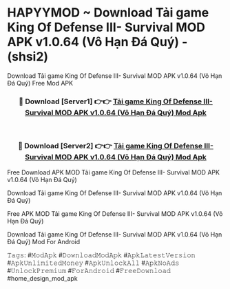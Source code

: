 # HAPYYMOD ~ Download Tải game King Of Defense III- Survival MOD APK v1.0.64 (Vô Hạn Đá Quý) - (shsi2)
Download Tải game King Of Defense III- Survival MOD APK v1.0.64 (Vô Hạn Đá Quý) Free Mod APK

<div align="center">
<h3>🔴 Download [Server1] 👉👉 <a href="https://apk-comot.site?title=Tải_game_King_Of_Defense_III-_Survival_MOD_APK_v1.0.64_(Vô_Hạn_Đá_Quý)">Tải game King Of Defense III- Survival MOD APK v1.0.64 (Vô Hạn Đá Quý) Mod Apk</a></h3><br>

<h3>🔴 Download [Server2] 👉👉 <a href="https://apk-comot.site?title=Tải_game_King_Of_Defense_III-_Survival_MOD_APK_v1.0.64_(Vô_Hạn_Đá_Quý)">Tải game King Of Defense III- Survival MOD APK v1.0.64 (Vô Hạn Đá Quý) Mod Apk</a></h3>
</div>


Free Download APK MOD Tải game King Of Defense III- Survival MOD APK v1.0.64 (Vô Hạn Đá Quý)

Download Tải game King Of Defense III- Survival MOD APK v1.0.64 (Vô Hạn Đá Quý) 

Free APK MOD Tải game King Of Defense III- Survival MOD APK v1.0.64 (Vô Hạn Đá Quý) 

Download Tải game King Of Defense III- Survival MOD APK v1.0.64 (Vô Hạn Đá Quý) Mod For Android

𝚃𝚊𝚐𝚜: #𝙼𝚘𝚍𝙰𝚙𝚔 #𝙳𝚘𝚠𝚗𝚕𝚘𝚊𝚍𝙼𝚘𝚍𝙰𝚙𝚔 #𝙰𝚙𝚔𝙻𝚊𝚝𝚎𝚜𝚝𝚅𝚎𝚛𝚜𝚒𝚘𝚗 #𝙰𝚙𝚔𝚄𝚗𝚕𝚒𝚖𝚒𝚝𝚎𝚍𝙼𝚘𝚗𝚎𝚢 #𝙰𝚙𝚔𝚄𝚗𝚕𝚘𝚌𝚔𝙰𝚕𝚕 #𝙰𝚙𝚔𝙽𝚘𝙰𝚍𝚜 #𝚄𝚗𝚕𝚘𝚌𝚔𝙿𝚛𝚎𝚖𝚒𝚞𝚖 #𝙵𝚘𝚛𝙰𝚗𝚍𝚛𝚘𝚒𝚍 #𝙵𝚛𝚎𝚎𝙳𝚘𝚠𝚗𝚕𝚘𝚊𝚍 #home_design_mod_apk